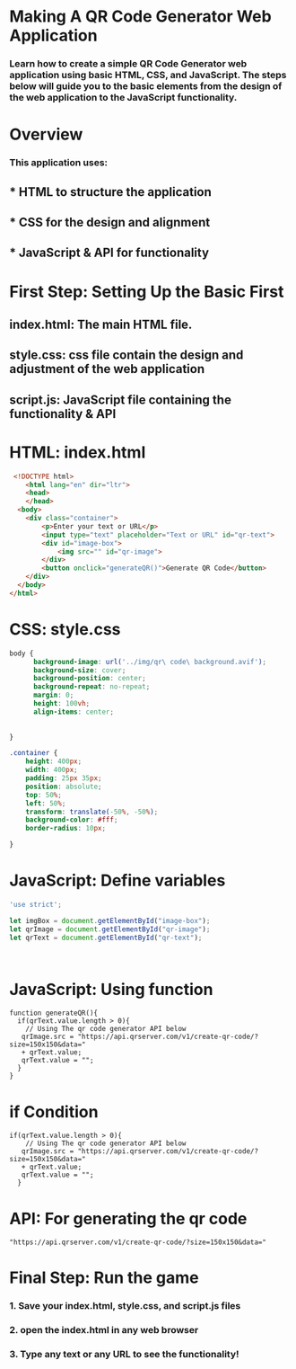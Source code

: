 # Making A QR Code Generator Web Application

### Learn how to create a simple QR Code Generator web application using basic HTML, CSS, and JavaScript. The steps below will guide you to the basic elements from the design of the web application to the JavaScript functionality.

# Overview

### This application uses:

##  * HTML to structure the application
## * CSS for the design and alignment
## * JavaScript & API for functionality 

#  First Step: Setting Up the Basic First

## index.html: The main HTML file.
## style.css: css file contain the design and adjustment of        the web application
## script.js: JavaScript file containing the functionality & API


# HTML: index.html

```Html
 <!DOCTYPE html>
    <html lang="en" dir="ltr">
    <head>
    </head>
  <body>
    <div class="container">
        <p>Enter your text or URL</p>
        <input type="text" placeholder="Text or URL" id="qr-text">
        <div id="image-box">
            <img src="" id="qr-image">
        </div>
        <button onclick="generateQR()">Generate QR Code</button>
    </div>   
  </body>
</html>
```

# CSS: style.css

```CSS
body {
      background-image: url('../img/qr\ code\ background.avif');  
      background-size: cover;                    
      background-position: center;              
      background-repeat: no-repeat;             
      margin: 0;                                
      height: 100vh;
      align-items: center;                                       
      
                                    
}

.container {
    height: 400px;
    width: 400px;
    padding: 25px 35px;
    position: absolute;
    top: 50%;
    left: 50%;
    transform: translate(-50%, -50%);
    background-color: #fff;
    border-radius: 10px;

}
```
# JavaScript: Define variables 

```JavaScript
'use strict';

let imgBox = document.getElementById("image-box");
let qrImage = document.getElementById("qr-image");
let qrText = document.getElementById("qr-text");




```

# JavaScript: Using function

```
function generateQR(){
  if(qrText.value.length > 0){
    // Using The qr code generator API below
   qrImage.src = "https://api.qrserver.com/v1/create-qr-code/?size=150x150&data="
   + qrText.value;
   qrText.value = "";
  } 
}

```
# if Condition

```
if(qrText.value.length > 0){
    // Using The qr code generator API below
   qrImage.src = "https://api.qrserver.com/v1/create-qr-code/?size=150x150&data="
   + qrText.value;
   qrText.value = "";
  } 
```


# API: For generating the qr code

```
"https://api.qrserver.com/v1/create-qr-code/?size=150x150&data="

```
# Final Step: Run the game

### 1. Save your index.html, style.css, and script.js files
### 2. open the index.html in any web browser
### 3. Type any text or any URL to see the functionality!




